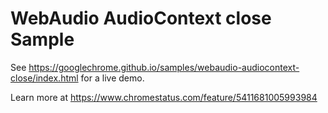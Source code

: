 WebAudio AudioContext close Sample
===
See https://googlechrome.github.io/samples/webaudio-audiocontext-close/index.html for a live demo.

Learn more at https://www.chromestatus.com/feature/5411681005993984